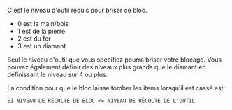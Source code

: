 C'est le niveau d'outil requis pour briser ce bloc.

* 0 est la main/bois
* 1 est de la pierre
* 2 est du fer
* 3 est un diamant.

Seul le niveau d'outil que vous spécifiez pourra briser votre blocage.
Vous pouvez également définir des niveaux plus grands que le diamant en définissant le niveau sur 4 ou plus.

La condition pour que le bloc laisse tomber les items lorsqu'il est cassé est:

`SI NIVEAU DE RÉCOLTE DE BLOC <= NIVEAU DE RÉCOLTE DE L'OUTIL`